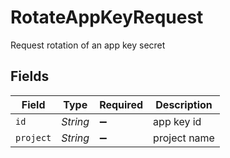 # RotateAppKeyRequest

Request rotation of an app key secret


## Fields

| Field              | Type               | Required           | Description        |
| ------------------ | ------------------ | ------------------ | ------------------ |
| `id`               | *String*           | :heavy_minus_sign: | app key id         |
| `project`          | *String*           | :heavy_minus_sign: | project name       |